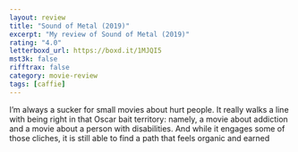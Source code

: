 ```yaml
---
layout: review
title: "Sound of Metal (2019)"
excerpt: "My review of Sound of Metal (2019)"
rating: "4.0"
letterboxd_url: https://boxd.it/1MJQI5
mst3k: false
rifftrax: false
category: movie-review
tags: [caffie]
---
```


I’m always a sucker for small movies about hurt people. It really walks a line with being right in that Oscar bait territory: namely, a movie about addiction and a movie about a person with disabilities. And while it engages some of those cliches, it is still able to find a path that feels organic and earned
